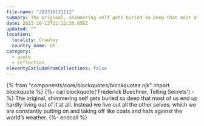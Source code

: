 ```yaml
---
file-name: "202310131112"
summary: The original, shimmering self gets buried so deep that most of us end up hardly living out of it at all. Instead we live out all the other selves, which we are constantly putting on and taking off like coats and hats against the world’s weather.
date: 2023-10-13T11:12:30.056Z
updated: ""
location:
  locality: Crawley
  country_name: UK
category:
  - quote
  - reflection
eleventyExcludeFromCollections: false
---
```


{% from "components/core/blockquotes/blockquotes.njk" import blockquote %}
{%- call blockquote('Frederick Buechner, Telling Secrets') -%}
  The original, shimmering self gets buried so deep that most of us end up hardly living out of it at all. Instead we live out all the other selves, which we are constantly putting on and taking off like coats and hats against the world’s weather.
{%- endcall %}
